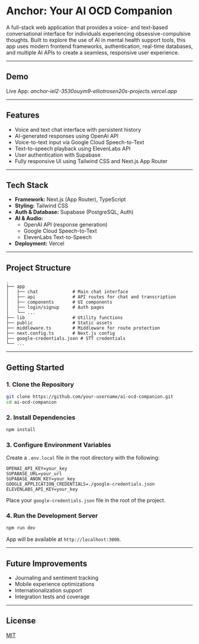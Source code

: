 # Anchor: Your AI OCD Companion

A full-stack web application that provides a voice- and text-based conversational interface for individuals experiencing obsessive-compulsive thoughts. Built to explore the use of AI in mental health support tools, this app uses modern frontend frameworks, authentication, real-time databases, and multiple AI APIs to create a seamless, responsive user experience.

---

## Demo

Live App: *anchor-iel2-3530ouym9-elliotrosen20s-projects.vercel.app*

---

## Features

- Voice and text chat interface with persistent history
- AI-generated responses using OpenAI API
- Voice-to-text input via Google Cloud Speech-to-Text
- Text-to-speech playback using ElevenLabs API
- User authentication with Supabase
- Fully responsive UI using Tailwind CSS and Next.js App Router

---

## Tech Stack

- **Framework:** Next.js (App Router), TypeScript
- **Styling:** Tailwind CSS
- **Auth & Database:** Supabase (PostgreSQL, Auth)
- **AI & Audio:**
  - OpenAI API (response generation)
  - Google Cloud Speech-to-Text
  - ElevenLabs Text-to-Speech
- **Deployment:** Vercel

---

## Project Structure

```
.
├── app
│   ├── chat             # Main chat interface
│   ├── api              # API routes for chat and transcription
│   ├── components       # UI components
│   ├── login/signup     # Auth pages
│   └── ...
├── lib                  # Utility functions
├── public               # Static assets
├── middleware.ts        # Middleware for route protection
├── next.config.ts       # Next.js config
├── google-credentials.json # STT credentials
└── ...
```

---

## Getting Started

### 1. Clone the Repository

```bash
git clone https://github.com/your-username/ai-ocd-companion.git
cd ai-ocd-companion
```

### 2. Install Dependencies

```bash
npm install
```

### 3. Configure Environment Variables

Create a `.env.local` file in the root directory with the following:

```
OPENAI_API_KEY=your_key
SUPABASE_URL=your_url
SUPABASE_ANON_KEY=your_key
GOOGLE_APPLICATION_CREDENTIALS=./google-credentials.json
ELEVENLABS_API_KEY=your_key
```

Place your `google-credentials.json` file in the root of the project.

### 4. Run the Development Server

```bash
npm run dev
```

App will be available at `http://localhost:3000`.

---

## Future Improvements

- Journaling and sentiment tracking
- Mobile experience optimizations
- Internationalization support
- Integration tests and coverage

---

## License

[MIT](./LICENSE)